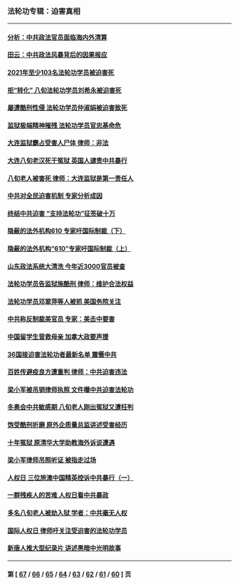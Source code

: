 ### 法轮功专辑：迫害真相
---
#### [分析：中共政法官员面临海内外清算](../../pages/nf4379/n13495811.md) 
#### [田云：中共政法风暴背后的因果报应](../../pages/nf4379/n13496264.md) 
#### [2021年至少103名法轮功学员被迫害死](../../pages/nf4379/n13495075.md) 
#### [拒“转化” 八旬法轮功学员刘希永被迫害死](../../pages/nf4379/n13488696.md) 
#### [屡遭酷刑性侵 法轮功学员仲淑娟被迫害致死](../../pages/nf4379/n13485930.md) 
#### [监狱极端精神摧残 法轮功学员官忠基命危](../../pages/nf4379/n13486254.md) 
#### [大连监狱霸占受害人尸体 律师：非法](../../pages/nf4379/n13481295.md) 
#### [大连八旬老汉死于冤狱 英国人谴责中共暴行](../../pages/nf4379/n13480118.md) 
#### [八旬老人被害死 律师：大连监狱是第一责任人](../../pages/nf4379/n13478838.md) 
#### [中共对全民迫害机制 专家分析成因](../../pages/nf4379/n13479680.md) 
#### [终结中共迫害 “支持法轮功”征签破十万](../../pages/nf4379/n13471084.md) 
#### [隐蔽的法外机构610 专家吁国际制裁（下）](../../pages/nf4379/n13462906.md) 
#### [隐蔽的法外机构“610”专家吁国际制裁（上）](../../pages/nf4379/n13459414.md) 
#### [山东政法系统大清洗 今年近3000官员被查](../../pages/nf4379/n13458775.md) 
#### [法轮功学员告监狱施酷刑 律师：维护合法权益](../../pages/nf4379/n13453400.md) 
#### [法轮功学员邓翠萍等人被抓 美国务院关注](../../pages/nf4379/n13451524.md) 
#### [中共称反制裁美官员 专家：美击中要害](../../pages/nf4379/n13452005.md) 
#### [中国留学生营救母亲 加拿大政要声援](../../pages/nf4379/n13449183.md) 
#### [36国接迫害法轮功者最新名单 震慑中共](../../pages/nf4379/n13445909.md) 
#### [百姓传避疫良方遭重判 律师：中共迫害违法](../../pages/nf4379/n13443532.md) 
#### [梁小军被吊销律师执照 文件曝中共迫害法轮功](../../pages/nf4379/n13442432.md) 
#### [冬奥会中共敏感期 八旬老人刚出冤狱又遭枉判](../../pages/nf4379/n13441478.md) 
#### [饱受酷刑折磨 原外企质量总监讲述受害经历](../../pages/nf4379/n13438937.md) 
#### [十年冤狱 原清华大学助教海外诉说遭遇](../../pages/nf4379/n13436648.md) 
#### [梁小军律师吊照听证 被指走过场](../../pages/nf4379/n13437662.md) 
#### [人权日 三位旅澳中国精英控诉中共暴行（一）](../../pages/nf4379/n13434903.md) 
#### [一群残疾人的苦难 人权日看中共暴政](../../pages/nf4379/n13431199.md) 
#### [多名八旬老人被劫入狱 学者：中共毫无人权](../../pages/nf4379/n13429561.md) 
#### [国际人权日 律师吁关注受迫害的法轮功学员](../../pages/nf4379/n13427032.md) 
#### [新唐人推大型纪录片 讲述黑暗中光明故事](../../pages/nf4379/n13427790.md) 

---
#### 第 [ [67](./67.md) / [66](./66.md) / [65](./65.md) / [64](./64.md) / [63](./63.md) / [62](./62.md) / [61](./61.md) / [60](./60.md) ] 页
